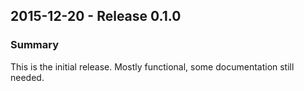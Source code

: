 ## 2015-12-20 - Release 0.1.0
### Summary
This is the initial release. Mostly functional, some documentation still needed.
